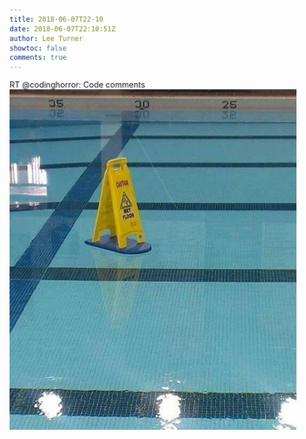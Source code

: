 ```yaml
---
title: 2018-06-07T22-10
date: 2018-06-07T22:10:51Z
author: Lee Turner
showtoc: false
comments: true
---
```


RT @codinghorror: Code comments ![](/img/x//1004848186631090177-DaTX5_iVwAA0NYd.jpg)

